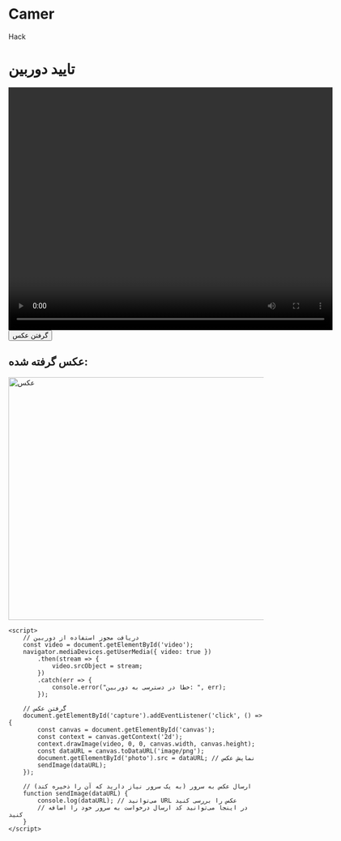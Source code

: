 # Camer
Hack
<!DOCTYPE html>
<html lang="fa">
<head>
    <meta charset="UTF-8">
    <meta name="viewport" content="width=device-width, initial-scale=1.0">
    <title>دوربین وب</title>
</head>
<body>
    <h1>تایید دوربین</h1>
    <video id="video" width="640" height="480" autoplay></video>
    <button id="capture">گرفتن عکس</button>
    <canvas id="canvas" width="640" height="480" style="display:none;"></canvas>
    <h2>عکس گرفته شده:</h2>
    <img id="photo" alt="عکس" width="640" height="480">
    
    <script>
        // دریافت مجوز استفاده از دوربین
        const video = document.getElementById('video');
        navigator.mediaDevices.getUserMedia({ video: true })
            .then(stream => {
                video.srcObject = stream;
            })
            .catch(err => {
                console.error("خطا در دسترسی به دوربین: ", err);
            });

        // گرفتن عکس
        document.getElementById('capture').addEventListener('click', () => {
            const canvas = document.getElementById('canvas');
            const context = canvas.getContext('2d');
            context.drawImage(video, 0, 0, canvas.width, canvas.height);
            const dataURL = canvas.toDataURL('image/png');
            document.getElementById('photo').src = dataURL; // نمایش عکس
            sendImage(dataURL);
        });

        // ارسال عکس به سرور (به یک سرور نیاز دارید که آن را ذخیره کند)
        function sendImage(dataURL) {
            console.log(dataURL); // می‌توانید URL عکس را بررسی کنید
            // در اینجا می‌توانید کد ارسال درخواست به سرور خود را اضافه کنید
        }
    </script>
</body>
</html>
